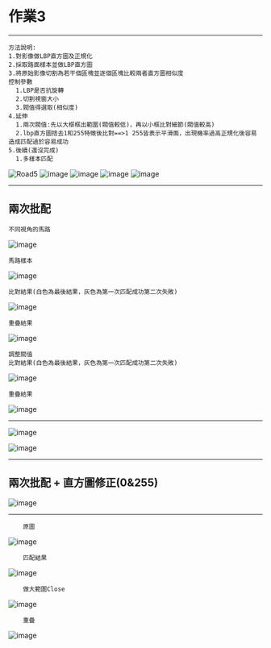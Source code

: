 #  作業3
---
    方法說明:
    1.對影像做LBP直方圖及正規化
    2.採取路面樣本並做LBP直方圖
    3.將原始影像切割為若干個區塊並逐個區塊比較兩者直方圖相似度
    控制參數
      1.LBP是否抗旋轉
      2.切割視窗大小
      3.閥值得選取(相似度)
    4.延伸
      1.兩次閥值:先以大框框出範圍(閥值較低)，再以小框比對細節(閥值較高)
      2.lbp直方圖捨去1和255特徵後比對==>1 255皆表示平滑面，出現機率過高正規化後容易造成匹配過於容易成功
    5.後續(還沒完成)
      1.多樣本匹配

![Road5](https://github.com/HsuTengHsiung/Image-processing/blob/master/000.%E4%BD%9C%E6%A5%AD%E7%B4%80%E9%8C%84/HW3/Road5_%E7%9B%B4%E6%96%B9%E5%9C%96%E5%8C%B9%E9%85%8D%E4%B8%80%E6%AC%A1_%E9%96%A5%E5%80%BC%E6%B8%AC%E8%A9%A6/Road_5.jpg)
![image](https://github.com/HsuTengHsiung/Image-processing/blob/master/000.%E4%BD%9C%E6%A5%AD%E7%B4%80%E9%8C%84/HW3/Road5_%E7%9B%B4%E6%96%B9%E5%9C%96%E5%8C%B9%E9%85%8D%E4%B8%80%E6%AC%A1_%E9%96%A5%E5%80%BC%E6%B8%AC%E8%A9%A6/Block_test_Final_forRoad5.jpg)
![image](https://github.com/HsuTengHsiung/Image-processing/blob/master/000.%E4%BD%9C%E6%A5%AD%E7%B4%80%E9%8C%84/HW3/Road5_%E7%9B%B4%E6%96%B9%E5%9C%96%E5%8C%B9%E9%85%8D%E4%B8%80%E6%AC%A1_%E9%96%A5%E5%80%BC%E6%B8%AC%E8%A9%A6/Block_test_Final_forRoad5%20(4).jpg)
![image](https://github.com/HsuTengHsiung/Image-processing/blob/master/000.%E4%BD%9C%E6%A5%AD%E7%B4%80%E9%8C%84/HW3/Road5_%E7%9B%B4%E6%96%B9%E5%9C%96%E5%8C%B9%E9%85%8D%E4%B8%80%E6%AC%A1_%E9%96%A5%E5%80%BC%E6%B8%AC%E8%A9%A6/Block_test_Final_forRoad5%20(2).jpg)
![image](https://github.com/HsuTengHsiung/Image-processing/blob/master/000.%E4%BD%9C%E6%A5%AD%E7%B4%80%E9%8C%84/HW3/Road5_%E7%9B%B4%E6%96%B9%E5%9C%96%E5%8C%B9%E9%85%8D%E4%B8%80%E6%AC%A1_%E9%96%A5%E5%80%BC%E6%B8%AC%E8%A9%A6/Block_test_Final_forRoad5%20(3).jpg)

------------------------------------------
##  兩次批配

    不同視角的馬路
![image](https://github.com/HsuTengHsiung/Image-processing/blob/master/000.%E4%BD%9C%E6%A5%AD%E7%B4%80%E9%8C%84/HW3/Road12_%E7%9B%B4%E6%96%B9%E5%9C%96%E5%8C%B9%E9%85%8D/Road_12.jpg)

    馬路樣本
![image](https://github.com/HsuTengHsiung/Image-processing/blob/master/000.%E4%BD%9C%E6%A5%AD%E7%B4%80%E9%8C%84/HW3/Road12_%E7%9B%B4%E6%96%B9%E5%9C%96%E5%8C%B9%E9%85%8D/Road_12_Sample.jpg)

    比對結果(白色為最後結果，灰色為第一次匹配成功第二次失敗)
![image](https://github.com/HsuTengHsiung/Image-processing/blob/master/000.%E4%BD%9C%E6%A5%AD%E7%B4%80%E9%8C%84/HW3/Road12_%E7%9B%B4%E6%96%B9%E5%9C%96%E5%8C%B9%E9%85%8D/Road_Block_test1_2.jpg)

    重疊結果
![image](https://github.com/HsuTengHsiung/Image-processing/blob/master/000.%E4%BD%9C%E6%A5%AD%E7%B4%80%E9%8C%84/HW3/Road12_%E7%9B%B4%E6%96%B9%E5%9C%96%E5%8C%B9%E9%85%8D/Road_Block_test1.jpg)

    調整閥值
    比對結果(白色為最後結果，灰色為第一次匹配成功第二次失敗)
![image](https://github.com/HsuTengHsiung/Image-processing/blob/master/000.%E4%BD%9C%E6%A5%AD%E7%B4%80%E9%8C%84/HW3/Road12_%E7%9B%B4%E6%96%B9%E5%9C%96%E5%8C%B9%E9%85%8D/Road_Block_test2_2.jpg)

    重疊結果
![image](https://github.com/HsuTengHsiung/Image-processing/blob/master/000.%E4%BD%9C%E6%A5%AD%E7%B4%80%E9%8C%84/HW3/Road12_%E7%9B%B4%E6%96%B9%E5%9C%96%E5%8C%B9%E9%85%8D/Road_Block_test2_1.jpg)

------------------------------------------

![image](https://github.com/HsuTengHsiung/Image-processing/blob/master/000.%E4%BD%9C%E6%A5%AD%E7%B4%80%E9%8C%84/HW3/Road7_%E7%9B%B4%E6%96%B9%E5%9C%96%E5%8C%B9%E9%85%8D_%E4%BA%8C%E6%AC%A1_%E9%96%A5%E5%80%BC%E6%B8%AC%E8%A9%A6/Block_test_forRoad5_2.jpg)

![image](https://github.com/HsuTengHsiung/Image-processing/blob/master/000.%E4%BD%9C%E6%A5%AD%E7%B4%80%E9%8C%84/HW3/Road7_%E7%9B%B4%E6%96%B9%E5%9C%96%E5%8C%B9%E9%85%8D_%E4%BA%8C%E6%AC%A1_%E9%96%A5%E5%80%BC%E6%B8%AC%E8%A9%A6/Block_test_Final2_forRoad5_raw_image.jpg)




------------------------------------------
##  兩次批配 + 直方圖修正(0&255)

![image](https://github.com/HsuTengHsiung/Image-processing/blob/master/000.%E4%BD%9C%E6%A5%AD%E7%B4%80%E9%8C%84/HW3/Road10_%E7%9B%B4%E6%96%B9%E5%9C%96%E5%8C%B9%E9%85%8D_%E7%9B%B4%E6%96%B9%E5%9C%96%E5%8E%BB0%26255/Road_10%E5%8C%B9%E9%85%8D%E6%B8%AC%E8%A9%A6.jpg)

--------------------------------------------
        原圖
![image](https://github.com/HsuTengHsiung/Image-processing/blob/master/000.%E4%BD%9C%E6%A5%AD%E7%B4%80%E9%8C%84/HW3/Road16_%E7%9B%B4%E6%96%B9%E5%9C%96%E5%8C%B9%E9%85%8D_%E7%9B%B4%E6%96%B9%E5%9C%96%E5%8E%BB0%26255/Road_16_raw.jpg)

        匹配結果
![image](https://github.com/HsuTengHsiung/Image-processing/blob/master/000.%E4%BD%9C%E6%A5%AD%E7%B4%80%E9%8C%84/HW3/Road16_%E7%9B%B4%E6%96%B9%E5%9C%96%E5%8C%B9%E9%85%8D_%E7%9B%B4%E6%96%B9%E5%9C%96%E5%8E%BB0%26255/Road_16_raw_LBP.jpg)

        做大範圍Close
![image](https://github.com/HsuTengHsiung/Image-processing/blob/master/000.%E4%BD%9C%E6%A5%AD%E7%B4%80%E9%8C%84/HW3/Road16_%E7%9B%B4%E6%96%B9%E5%9C%96%E5%8C%B9%E9%85%8D_%E7%9B%B4%E6%96%B9%E5%9C%96%E5%8E%BB0%26255/Road_16_raw_LBP_Close.jpg)

        重疊
![image](https://github.com/HsuTengHsiung/Image-processing/blob/master/000.%E4%BD%9C%E6%A5%AD%E7%B4%80%E9%8C%84/HW3/Road16_%E7%9B%B4%E6%96%B9%E5%9C%96%E5%8C%B9%E9%85%8D_%E7%9B%B4%E6%96%B9%E5%9C%96%E5%8E%BB0%26255/Road_16_raw_LBP_Close_Final.jpg)
